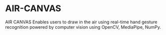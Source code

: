 # AIR-CANVAS
AIR CANVAS Enables users to draw in the air using real-time hand gesture recognition powered by computer vision using OpenCV, MediaPipe, NumPy.
